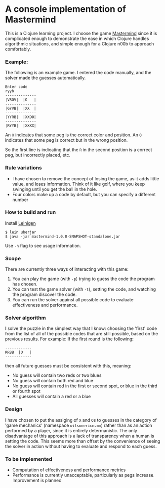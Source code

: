 A console implementation of Mastermind
======================================

This is a Clojure learning project. I choose the game <a href="http://en.wikipedia.org/wiki/Mastermind_(board_game)">Mastermind</a> since it is complicated enough to demonstrate the ease in which Clojure handles algorithmic situations, and simple enough for a Clojure n00b to approach comfortably.

### Example:

The following is an example game. I entered the code manually, and the solver made the guesses automatically.

    Enter code
    ryyb
    --------------
    |VROV|  |O   |
    --------------
    |GYVB|  |XX  |
    --------------
    |YYRB|  |XXOO|
    --------------
    |RYYB|  |XXXX|

An `X` indicates that some peg is the correct color and position. An `O` indicates that some peg is correct but in the wrong position.

So the first line is indicating that the `R` in the second position is a correct peg, but incorrectly placed, etc.

### Rule variations
* I have chosen to remove the concept of losing the game, as it adds little value, and loses information. Think of it like golf, where you keep swinging until you get the ball in the hole.
* Four colors make up a code by default, but you can specify a different number

### How to build and run
Install [Leinigen](http://leiningen.org/)

    $ lein uberjar
    $ java -jar mastermind-1.0.0-SNAPSHOT-standalone.jar

Use `-h` flag to see usage information.

### Scope
There are currently three ways of interacting with this game:

1. You can play the game (with `-p`) trying to guess the code the program has chosen.
2. You can test the game solver (with `-t`), setting the code, and watching the program discover the code.
3. You can run the solver against all possible code to evaluate effectiveness and performance.

### Solver algorithm
I solve the puzzle in the simplest way that I know: choosing the 'first' code from the list of all of the possible codes that are still possible, based on the previous results. For example: If the first round is the following:

    ------------
    RRBB  |O   |
    ------------

then all future guesses must be consistent with this, meaning:

* No guess will contain two reds or two blues
* No guess will contain both red and blue
* No guess will contain red in the first or second spot, or blue in the third or fourth spot
* All guesses will contain a red or a blue

### Design 

I have chosen to put the assiging of `X` and `O`s to guesses in the category of 'game mechanics' (namespace `wilsonericn.mm`) rather than as an action performed by a player, since it is entirely determanistic. The only disadvantage of this approach is a lack of transparency when a human is setting the code. This seems more than offset by the convenience of seeing the solver in action without having to evaluate and respond to each guess.

### To be implemented
* Computation of effectiveness and performance metrics
* Performance is currently unacceptable, particularly as pegs increase. Improvement is planned
